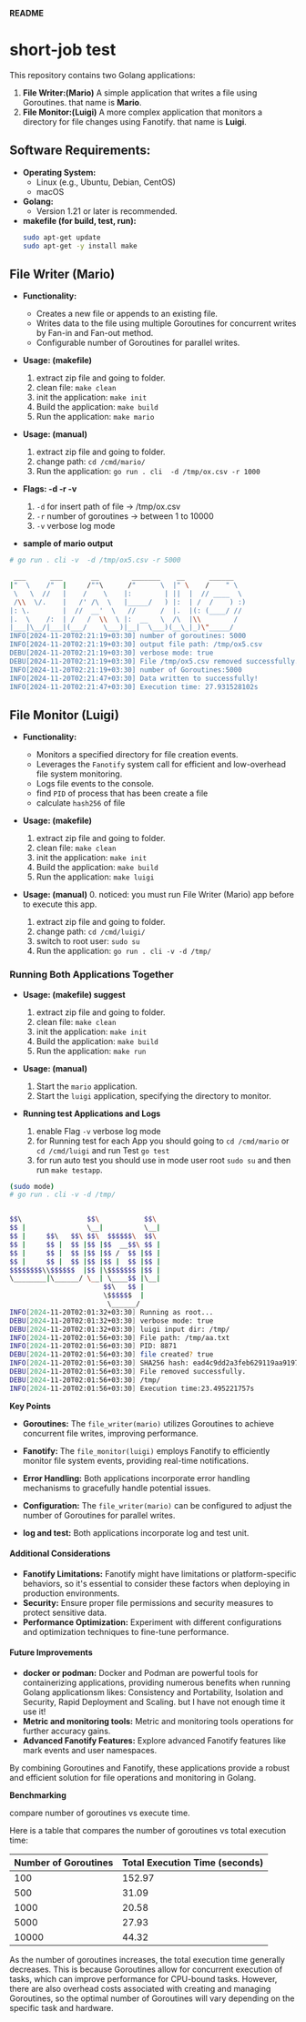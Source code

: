 **README**

# **short-job test**

This repository contains two Golang applications:

1. **File Writer:(Mario)** A simple application that writes a file using Goroutines. that name is **Mario**.
2. **File Monitor:(Luigi)** A more complex application that monitors a directory for file changes using Fanotify. that name is **Luigi**.

## **Software Requirements:**

  * **Operating System:**
      * Linux (e.g., Ubuntu, Debian, CentOS)
      * macOS
  * **Golang:**
      * Version 1.21 or later is recommended.
  * **makefile (for build, test, run):**
    ```sh
    sudo apt-get update
    sudo apt-get -y install make
    ```

## **File Writer (Mario)**

* **Functionality:**
    - Creates a new file or appends to an existing file.
    - Writes data to the file using multiple Goroutines for concurrent writes by Fan-in and Fan-out method.
    - Configurable number of Goroutines for parallel writes.

* **Usage: (makefile)**
    1. extract zip file and going to folder.
    2. clean file: `make clean`
    3. init the application: `make init`
    4. Build the application: `make build`
    5. Run the application: `make mario`

* **Usage: (manual)**
    1. extract zip file and going to folder.
    2. change path: `cd /cmd/mario/`
    3. Run the application: `go run . cli  -d /tmp/ox.csv -r 1000`

* **Flags: -d -r -v**
    1. `-d` for insert path of file -> /tmp/ox.csv
    2. `-r` number of goroutines -> between 1 to 10000
    3. `-v` verbose log mode 

* **sample of mario output**

```sh
# go run . cli -v  -d /tmp/ox5.csv -r 5000 

 ___      ___       __        _______    __      ______   
|"  \    /"  |     /""\      /"      \  |" \    /    " \  
 \   \  //   |    /    \    |:        | ||  |  // ____  \ 
 /\\  \/.    |   /' /\  \   |_____/   ) |:  | /  /    ) :)
|: \.        |  //  __'  \   //      /  |.  |(: (____/ // 
|.  \    /:  | /   /  \\  \ |:  __   \  /\  |\\        /  
|___|\__/|___|(___/    \___)|__|  \___)(__\_|_)\"_____/   
INFO[2024-11-20T02:21:19+03:30] number of goroutines: 5000                   
INFO[2024-11-20T02:21:19+03:30] output file path: /tmp/ox5.csv               
DEBU[2024-11-20T02:21:19+03:30] verbose mode: true                           
DEBU[2024-11-20T02:21:19+03:30] File /tmp/ox5.csv removed successfully.      
INFO[2024-11-20T02:21:19+03:30] number of Goroutines:5000                    
INFO[2024-11-20T02:21:47+03:30] Data written to successfully!                
INFO[2024-11-20T02:21:47+03:30] Execution time: 27.931528102s 
```

## **File Monitor (Luigi)**

* **Functionality:**
    - Monitors a specified directory for file creation events.
    - Leverages the `Fanotify` system call for efficient and low-overhead file system monitoring.
    - Logs file events to the console.
    - find `PID` of process that has been create a file
    - calculate `hash256` of file

* **Usage: (makefile)**
    1. extract zip file and going to folder.
    2. clean file: `make clean`
    3. init the application: `make init`
    4. Build the application: `make build`
    5. Run the application: `make luigi`

* **Usage: (manual)**
    0. noticed: you must run File Writer (Mario) app before to execute this app.
    1. extract zip file and going to folder.
    2. change path: `cd /cmd/luigi/`
    3. switch to root user: `sudo su`
    4. Run the application: `go run . cli -v -d /tmp/`


### **Running Both Applications Together**

* **Usage: (makefile) suggest**
    1. extract zip file and going to folder.
    2. clean file: `make clean`
    3. init the application: `make init`
    4. Build the application: `make build`
    5. Run the application: `make run`

* **Usage: (manual)**
    1. Start the `mario` application.
    2. Start the `luigi` application, specifying the directory to monitor.

* **Running test Applications and Logs**
    1. enable Flag `-v` verbose log mode 
    2. for Running test for each App you should going to `cd /cmd/mario` or `cd /cmd/luigi` and run Test `go test`
    3. for run auto test you should use in mode user root `sudo su` and then run `make testapp`.

```sh
(sudo mode)
# go run . cli -v -d /tmp/


$$\                $$\           $$\ 
$$ |               \__|          \__|
$$ |     $$\   $$\ $$\  $$$$$$\  $$\ 
$$ |     $$ |  $$ |$$ |$$  __$$\ $$ |
$$ |     $$ |  $$ |$$ |$$ /  $$ |$$ |
$$ |     $$ |  $$ |$$ |$$ |  $$ |$$ |
$$$$$$$$\\$$$$$$  |$$ |\$$$$$$$ |$$ |
\________|\______/ \__| \____$$ |\__|
                       $$\   $$ |    
                       \$$$$$$  |    
                        \______/     
INFO[2024-11-20T02:01:32+03:30] Running as root...                           
DEBU[2024-11-20T02:01:32+03:30] verbose mode: true                           
DEBU[2024-11-20T02:01:32+03:30] luigi input dir: /tmp/                       
INFO[2024-11-20T02:01:56+03:30] File path: /tmp/aa.txt                       
INFO[2024-11-20T02:01:56+03:30] PID: 8871                                    
DEBU[2024-11-20T02:01:56+03:30] file created? true                           
INFO[2024-11-20T02:01:56+03:30] SHA256 hash: ead4c9dd2a3feb629119aa91972c2af0c68aeaa97e1606aaa619ccd57ce0491e 
DEBU[2024-11-20T02:01:56+03:30] File removed successfully.                   
DEBU[2024-11-20T02:01:56+03:30] /tmp/                                        
INFO[2024-11-20T02:01:56+03:30] Execution time:23.495221757s         

```

**Key Points**

* **Goroutines:** The `file_writer(mario)` utilizes Goroutines to achieve concurrent file writes, improving performance.
* **Fanotify:** The `file_monitor(luigi)` employs Fanotify to efficiently monitor file system events, providing real-time notifications.
* **Error Handling:** Both applications incorporate error handling mechanisms to gracefully handle potential issues.
* **Configuration:** The `file_writer(mario)` can be configured to adjust the number of Goroutines for parallel writes.

* **log and test:** Both applications incorporate log and test unit.

#### **Additional Considerations**

* **Fanotify Limitations:** Fanotify might have limitations or platform-specific behaviors, so it's essential to consider these factors when deploying in production environments.
* **Security:** Ensure proper file permissions and security measures to protect sensitive data.
* **Performance Optimization:** Experiment with different configurations and optimization techniques to fine-tune performance.

#### **Future Improvements**

* **docker or podman:** Docker and Podman are powerful tools for containerizing applications, providing numerous benefits when running Golang applicationsm likes: Consistency and Portability, Isolation and Security, Rapid Deployment and Scaling. but I have not enough time it use it!
* **Metric and monitoring tools:** Metric and monitoring tools operations for further accuracy gains.
* **Advanced Fanotify Features:** Explore advanced Fanotify features like mark events and user namespaces.

By combining Goroutines and Fanotify, these applications provide a robust and efficient solution for file operations and monitoring in Golang.


**Benchmarking**

compare number of goroutines vs execute time.

Here is a table that compares the number of goroutines vs total execution time:

| Number of Goroutines | Total Execution Time (seconds) |
|---|---|
| 100  | 152.97  |
| 500  | 31.09  |
| 1000  | 20.58  |
| 5000  | 27.93  |
| 10000  | 44.32  |

As the number of goroutines increases, the total execution time generally decreases. This is because Goroutines allow for concurrent execution of tasks, which can improve performance for CPU-bound tasks. However, there are also overhead costs associated with creating and managing Goroutines, so the optimal number of Goroutines will vary depending on the specific task and hardware.


